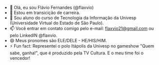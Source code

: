 - 👋 Olá, eu sou Flávio Fernandes (@flaxvio) 
- 👀 Estou em transicição de carreira.
- 🌱 Sou aluno do curso de Tecnologia da Informação da Univesp (Universidade Virtual do Estado de São Paulo).
- 📫 Você entrar em contato comigo pelo e-mail: flaxvio21@gmail.com ou pelo LinkedIN @flaxvio.
- 😄 Meus pronomes são ELE/DELE - HE/HIS/HIM.
- ⚡ Fun fact: Representei o polo Itápolis da Univesp no gameshow "Quem sabe, ganha!", que é produzido pela TV Cultura. E o meu time foi o vencedor!
